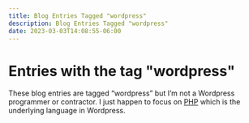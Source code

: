 ```yaml
---
title: Blog Entries Tagged "wordpress"
description: Blog Entries Tagged "wordpress"
date: 2023-03-03T14:08:55-06:00
---
```

# Entries with the tag "wordpress"

These blog entries are tagged “wordpress” but I’m not a Wordpress programmer or contractor. I just happen to focus on [PHP](/tag/php) which is the underlying language in Wordpress.

